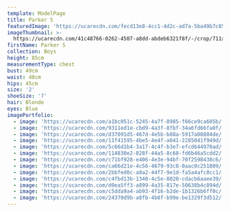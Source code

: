 ```yaml
---
template: ModelPage
title: Parker S
featuredImage: 'https://ucarecdn.com/fecd13e8-4cc1-4d2c-ad7a-5ba49b7c858e/'
imageThumbnail: >-
  https://ucarecdn.com/41c48766-0262-4507-a8dd-abdeb6321f8f/-/crop/711x1001/156,0/-/preview/
firstName: Parker S
collection: Boys
height: 85cm
measurementType: chest
bust: 49cm
waist: 48cm
hips: 45cm
size: '2'
shoeSize: '7'
hair: Blonde
eyes: Blue
imagePortfolio:
  - image: 'https://ucarecdn.com/a1bc051c-5245-4a7f-8985-f66ce9ca605b/'
  - image: 'https://ucarecdn.com/9311ed1e-cbd9-4a3f-8fbf-34a6fd66fa0f/'
  - image: 'https://ucarecdn.com/d37091d5-467d-4e5b-b88a-5917a08804de/'
  - image: 'https://ucarecdn.com/11f41595-4be5-4e4f-a041-2285041f949d/'
  - image: 'https://ucarecdn.com/5c66d1b4-3a17-4c4f-b3e7-efcd644970ad/'
  - image: 'https://ucarecdn.com/114830e2-828f-44a5-8c68-fd6b46a5cdd2/'
  - image: 'https://ucarecdn.com/c71bf928-e406-4e3e-94bf-70f2598438c6/'
  - image: 'https://ucarecdn.com/ca66d21e-4c56-4679-93c8-0aac0c251809/'
  - image: 'https://ucarecdn.com/2bbfed0c-a8a2-44f7-9e1d-fa5a4afc8cc1/'
  - image: 'https://ucarecdn.com/c4fbd13b-1340-4c5e-8020-cdacb6aaee39/'
  - image: 'https://ucarecdn.com/d0ea5ff3-a899-4a35-817e-50638b4c894d/'
  - image: 'https://ucarecdn.com/c5dda9a4-ab93-4f16-b2de-1b1326b6ff0c/'
  - image: 'https://ucarecdn.com/24370d9b-a8fb-4b8f-b99e-be1329f3d512/'
---
```


